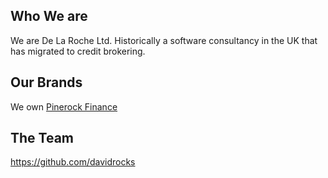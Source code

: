 ## Who We are 

We are De La Roche Ltd. Historically a software consultancy in the UK that has migrated to credit brokering.

## Our Brands

We own  [Pinerock Finance](https:/www.pinerockfinance.com)

## The Team

https://github.com/davidrocks
